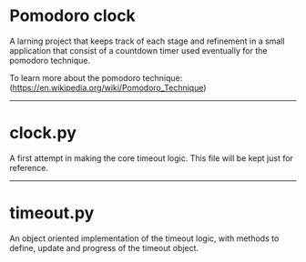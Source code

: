 # Pomodoro clock

A larning project that keeps track of each stage and refinement in a
small application that consist of a countdown timer used eventually for the
pomodoro technique.

To learn more about the pomodoro technique: (https://en.wikipedia.org/wiki/Pomodoro_Technique)

_______________________________________________________________________________

# clock.py

A first attempt in making the core timeout logic. This file will be kept just
for reference.

_______________________________________________________________________________

# timeout.py

An object oriented implementation of the timeout logic, with methods to define,
update and progress of the timeout object.